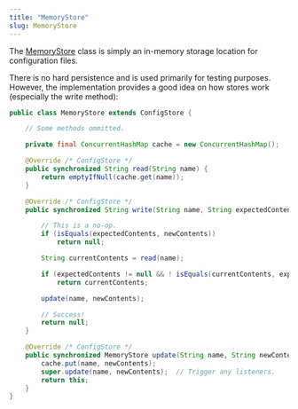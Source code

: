 ```yaml
---
title: "MemoryStore"
slug: MemoryStore
---
```


The <a href="/site/apidocs/org/apache/juneau/config/store/MemoryStore.html" target="_blank">MemoryStore</a> class is simply an in-memory storage
location for configuration files.

There is no hard persistence and is used primarily for testing purposes.
However, the implementation provides a good idea on how stores work (especially the write method):

```java
public class MemoryStore extends ConfigStore {

    // Some methods ommitted.

    private final ConcurrentHashMap cache = new ConcurrentHashMap();

    @Override /* ConfigStore */
    public synchronized String read(String name) {
        return emptyIfNull(cache.get(name));
    }

    @Override /* ConfigStore */
    public synchronized String write(String name, String expectedContents, String newContents) {

        // This is a no-op.
        if (isEquals(expectedContents, newContents))
            return null;

        String currentContents = read(name);

        if (expectedContents != null && ! isEquals(currentContents, expectedContents))
            return currentContents;

        update(name, newContents);

        // Success!
        return null;
    }

    @Override /* ConfigStore */
    public synchronized MemoryStore update(String name, String newContents) {
        cache.put(name, newContents);
        super.update(name, newContents);  // Trigger any listeners.
        return this;
    }
}
```
